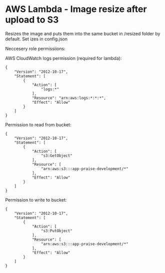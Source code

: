 # AWS Lambda - Image resize after upload to S3

Resizes the image and puts them into the same bucket in /resized folder by default.
Set izes in config.json

Neccesery role permissiions:

AWS CloudWatch logs permission (required for lambda):
```
{
    "Version": "2012-10-17",
    "Statement": [
        {
            "Action": [
                "logs:*"
            ],
            "Resource": "arn:aws:logs:*:*:*",
            "Effect": "Allow"
        }
    ]
}
```
Permission to read from bucket:
```
{
    "Version": "2012-10-17",
    "Statement": [
        {
            "Action": [
                "s3:GetObject"
            ],
            "Resource": [
                "arn:aws:s3:::app-praise-development/*"
            ],
            "Effect": "Allow"
        }
    ]
}
```
Permission to write to bucket:
```
{
    "Version": "2012-10-17",
    "Statement": [
        {
            "Action": [
                "s3:PutObject"
            ],
            "Resource": [
                "arn:aws:s3:::app-praise-development/*"
            ],
            "Effect": "Allow"
        }
    ]
}
```
